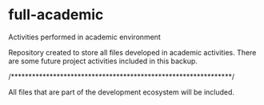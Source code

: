 # full-academic
 Activities performed in academic environment


Repository created to store all files developed in academic activities.
There are some future project activities included in this backup.
 
 /***************************************************************/
 
 All files that are part of the development ecosystem will be included.
